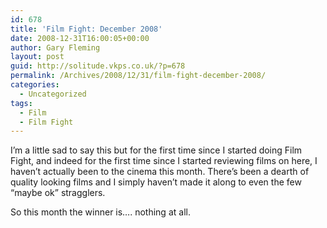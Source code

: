```yaml
---
id: 678
title: 'Film Fight: December 2008'
date: 2008-12-31T16:00:05+00:00
author: Gary Fleming
layout: post
guid: http://solitude.vkps.co.uk/?p=678
permalink: /Archives/2008/12/31/film-fight-december-2008/
categories:
  - Uncategorized
tags:
  - Film
  - Film Fight
---
```

I&#8217;m a little sad to say this but for the first time since I started doing Film Fight, and indeed for the first time since I started reviewing films on here, I haven&#8217;t actually been to the cinema this month. There&#8217;s been a dearth of quality looking films and I simply haven&#8217;t made it along to even the few &#8220;maybe ok&#8221; stragglers.

So this month the winner is&#8230;. nothing at all.